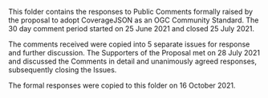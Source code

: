 This folder contains the responses to Public Comments formally raised by the proposal to adopt CoverageJSON as an OGC Community Standard. The 30 day comment period started on 25 June 2021 and closed 25 July 2021.

The comments received were copied into 5 separate issues for response and further discussion. The Supporters of the Proposal met on 28 July 2021 and discussed the Comments in detail and unanimously agreed responses, subsequently closing the Issues.

The formal responses were copied to this folder on 16 October 2021.
